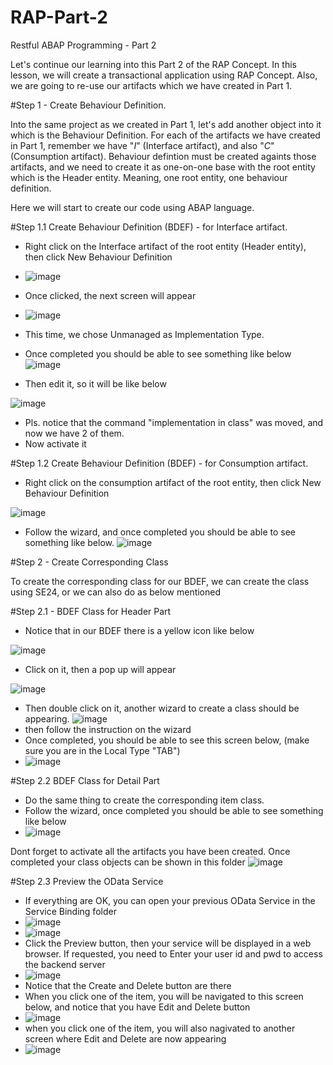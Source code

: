 # RAP-Part-2
Restful ABAP Programming - Part 2

Let's continue our learning into this Part 2 of the RAP Concept.
In this lesson, we will create a transactional application using RAP Concept.
Also, we are going to re-use our artifacts which we have created in Part 1.

#Step 1 - Create Behaviour Definition.

Into the same project as we created in Part 1, let's add another object into it which is the Behaviour Definition.
For each of the artifacts we have created in Part 1, remember we have "_I_" (Interface artifact), and also "_C_" (Consumption artifact).
Behaviour defintion must be created againts those artifacts, and we need to create it as one-on-one base with the root entity which is the Header entity.
Meaning, one root entity, one behaviour definition. 

Here we will start to create our code using ABAP language.

#Step 1.1 Create Behaviour Definition (BDEF) -  for Interface artifact.
  - Right click on the Interface artifact of the root entity (Header entity), then click New Behaviour Definition
  - ![image](https://user-images.githubusercontent.com/39553318/190392747-919fb6ed-4963-434b-a461-fdc7d95c23c1.png)
  - Once clicked, the next screen will appear
  - ![image](https://user-images.githubusercontent.com/39553318/190392966-f18c9cfe-d395-4c4c-becd-aeb48c4918eb.png)
  - This time, we chose Unmanaged as Implementation Type.
  - Once completed you should be able to see something like below
  ![image](https://user-images.githubusercontent.com/39553318/191250955-66e9f53f-0745-4d4a-b7b1-c975f23936e7.png)

  - Then edit it, so it will be like below
  
  ![image](https://user-images.githubusercontent.com/39553318/191250683-2f112eec-05da-4b4a-8549-1f9a9e040a96.png)
  
  - Pls. notice that the command "implementation in class" was moved, and now we have 2 of them.
  - Now activate it

#Step 1.2 Create Behaviour Definition (BDEF) -  for Consumption artifact.

  - Right click on the consumption artifact of the root entity, then click New Behaviour Definition
  
  ![image](https://user-images.githubusercontent.com/39553318/190974326-41656dd3-d11d-4764-a888-383972dbe840.png)
  - Follow the wizard, and once completed you should be able to see something like below.
  ![image](https://user-images.githubusercontent.com/39553318/191252010-19903bc3-cc39-46de-b1e3-e4ce973d9a95.png)


#Step 2 - Create Corresponding Class

To create the corresponding class for our BDEF, we can create the class using SE24, or we can also do as below mentioned

#Step 2.1 - BDEF Class for Header Part
  - Notice that in our BDEF there is a yellow icon like below

![image](https://user-images.githubusercontent.com/39553318/190970734-0b9a1801-0418-40b2-8732-f1dac3ff594f.png)
  - Click on it, then a pop up will appear

![image](https://user-images.githubusercontent.com/39553318/190971309-c420217d-6a3d-4585-a3b8-512fdb24479f.png)
  - Then double click on it, another wizard to create a class should be appearing.
  ![image](https://user-images.githubusercontent.com/39553318/190971511-07a6e68c-1838-43b8-bd4e-bd0be4ca0be7.png)
  - then follow the instruction on the wizard
  - Once completed, you should be able to see this screen below, (make sure you are in the Local Type "TAB")
  - ![image](https://user-images.githubusercontent.com/39553318/191252924-1b37aaab-a163-4e01-aa4a-54af1248b7e3.png)

#Step 2.2 BDEF Class for Detail Part
  - Do the same thing to create the corresponding item class.
  - Follow the wizard, once completed you should be able to see something like below
  - ![image](https://user-images.githubusercontent.com/39553318/191253476-1dfcb4fb-7128-43bb-955f-1c33264199b0.png)

Dont forget to activate all the artifacts you have been created. Once completed your class objects can be shown in this folder
![image](https://user-images.githubusercontent.com/39553318/191138431-6bc19c6e-162c-4e55-897d-7bd2a8fe3c57.png)

#Step 2.3 Preview the OData Service
  - If everything are OK, you can open your previous OData Service in the Service Binding folder
  - ![image](https://user-images.githubusercontent.com/39553318/191143066-be86247d-07c1-45f9-bb75-8005a475626b.png)
  - ![image](https://user-images.githubusercontent.com/39553318/191143131-6a16bc13-1b88-4969-bd24-35397d8a90c5.png)
  - Click the Preview button, then your service will be displayed in a web browser. If requested, you need to Enter your user id and pwd to access the backend server
  - ![image](https://user-images.githubusercontent.com/39553318/191253928-f6d9e51e-a7df-45e9-971d-a03731633c56.png)
  - Notice that the Create and Delete button are there
  - When you click one of the item, you will be navigated to this screen below, and notice that you have Edit and Delete button
  - ![image](https://user-images.githubusercontent.com/39553318/191254241-ca3f4c59-f65c-4401-80c0-6b2e6e2b20d0.png)
  - when you click one of the item, you will also nagivated to another screen where Edit and Delete are now appearing
  - ![image](https://user-images.githubusercontent.com/39553318/191254461-bd6be9a1-5b1a-4c1c-aa8d-3bde17a4b68a.png)





